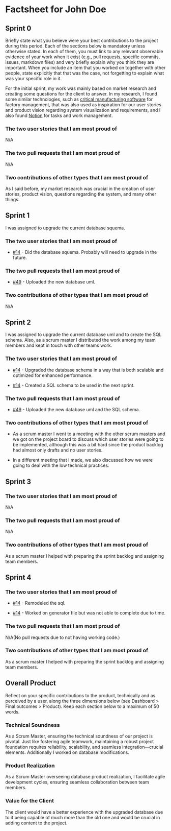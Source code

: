 # Factsheet for John Doe

## Sprint 0

Briefly state what you believe were your best contributions to the project during this period. Each of the sections below is mandatory unless otherwise stated. In each of them, you must link to any relevant observable evidence of your work when it exist (e.g., pull requests, specific commits, issues, markdown files) and very briefly explain why you think they are important. When you include an item that you worked on together with other people, state explicitly that that was the case, not forgetting to explain what was your specific role in it.

For the initial sprint, my work was mainly based on market research and creating some questions for the client to answer. In my research, I found some similar technologies, such as [critical manufacturing software](https://www.criticalmanufacturing.com/industries/discrete-manufacturing/) for factory management, that was also used as inspiration for our user stories and product vision regarding system visualization and requirements, and I also found [Notion](https://www.notion.so/) for tasks and work management.


### The two user stories that I am most proud of

N/A


### The two pull requests that I am most proud of

N/A


### Two contributions of other types that I am most proud of

As I said before, my market research was crucial in the creation of user stories, product vision, questions regarding the system, and many other things.



## Sprint 1

I was assigned to upgrade the current database squema.

### The two user stories that I am most proud of

- [#14](https://github.com/FEUP-MEIC-DS-2023-1MEIC06/DS-Project/issues/14) - Did the database squema. Probably will need to upgrade in the future.


### The two pull requests that I am most proud of

- [#49](https://github.com/FEUP-MEIC-DS-2023-1MEIC06/DS-Project/pull/49) - Uploaded the new database uml.


### Two contributions of other types that I am most proud of

N/A


## Sprint 2

I was assigned to upgrade the current database uml and to create the SQL schema. Also, as a scrum master I distributed the work among my team members and kept in touch with other teams work.

### The two user stories that I am most proud of

- [#14](https://github.com/FEUP-MEIC-DS-2023-1MEIC06/DS-Project/issues/14) - Upgraded the database schema in a way that is both scalable and optimized for enhanced performance.
  
- [#14](https://github.com/FEUP-MEIC-DS-2023-1MEIC06/DS-Project/issues/14) - Created a SQL schema to be used in the next sprint.


### The two pull requests that I am most proud of

- [#49](https://github.com/FEUP-MEIC-DS-2023-1MEIC06/DS-Project/pull/74) - Uploaded the new database uml and the SQL schema.


### Two contributions of other types that I am most proud of

- As a scrum master I went to a meeting with the other scrum masters and we got on the project board to discuss which user stories were going to be implemented, although this was a bit hard since the product backlog had almost only drafts and no user stories.

- In a different meeting that I made, we also discussed how we were going to deal with the low technical practices.

## Sprint 3

### The two user stories that I am most proud of

N/A


### The two pull requests that I am most proud of

N/A


### Two contributions of other types that I am most proud of

As a scrum master I helped with preparing the sprint backlog and assigning team members.


## Sprint 4

### The two user stories that I am most proud of

- [#14](https://github.com/FEUP-MEIC-DS-2023-1MEIC06/DS-Project/issues/14) - Remodeled the sql.
  
- [#14](https://github.com/FEUP-MEIC-DS-2023-1MEIC06/DS-Project/issues/14) - Worked on generator file but was not able to complete due to time.


### The two pull requests that I am most proud of

N/A(No pull requests due to not having working code.)


### Two contributions of other types that I am most proud of

As a scrum master I helped with preparing the sprint backlog and assigning team members.


## Overall Product

Reflect on your specific contributions to the product, technically and as perceived by a user, along the three dimensions below (see Dashboard > Final outcomes > Product). Keep each section below to a maximum of 50 words.


### Technical Soundness

As a Scrum Master, ensuring the technical soundness of our project is pivotal. Just like fostering agile teamwork, maintaining a robust project foundation requires reliability, scalability, and seamless integration—crucial elements. Additionally I worked on database modifications.


### Product Realization

As a Scrum Master overseeing database product realization, I facilitate agile development cycles, ensuring seamless collaboration between team members.


### Value for the Client

The client would have a better experience with the upgraded database due to it being capable of much more than the old one and would be crucial in adding content to the project.
